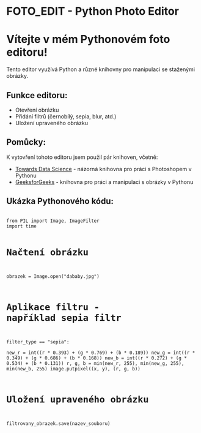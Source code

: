 # FOTO_EDIT - Python Photo Editor

<!DOCTYPE html>
<html lang="en">
<head>
    <meta charset="UTF-8">
    <meta name="viewport" content="width=device-width, initial-scale=1.0">
</head>
<body>
    <h1>Vítejte v mém Pythonovém foto editoru!</h1>
    <p>Tento editor využívá Python a různé knihovny pro manipulaci se staženými obrázky.</p>
    <h2>Funkce editoru:</h2>
    <ul>
        <li>Otevření obrázku</li>
        <li>Přidání filtrů (černobílý, sepia, blur, atd.)</li>
        <li>Uložení upraveného obrázku</li>
    </ul>
    <h2>Pomůcky:</h2>
    <p>K vytovření tohoto editoru jsem použil pár knihoven, včetně:</p>
    <ul>
        <li><a href="https://towardsdatascience.com/2-lines-of-python-code-to-edit-photos-187dc76a84c5" target="_blank">Towards Data Science</a> -  názorná knihovna pro práci s Photoshopem v Pythonu</li>
        <li><a href="https://www.geeksforgeeks.org/python-image-editor-using-python/" target="_blank">GeeksforGeeks</a> - knihovna pro práci a manipulaci s obrázky v Pythonu</li>
    </ul>
    <h2>Ukázka Pythonového kódu:</h2>
    <pre><code>
from PIL import Image, ImageFilter
import time

# Načtení obrázku
obrazek = Image.open("dababy.jpg")   

# Aplikace filtru - například sepia filtr
filter_type == "sepia":                                      
                new_r = int((r * 0.393) + (g * 0.769) + (b * 0.189))
                new_g = int((r * 0.349) + (g * 0.686) + (b * 0.168))
                new_b = int((r * 0.272) + (g * 0.534) + (b * 0.131))
                r, g, b = min(new_r, 255), min(new_g, 255), min(new_b, 255)
                image.putpixel((x, y), (r, g, b))

# Uložení upraveného obrázku
filtrovany_obrazek.save(nazev_souboru)  

</body>
</html>
